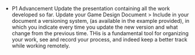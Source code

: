 * P1 Advancement
Update the presentation containing all the work developed so far.
Update your Game Design Document >
Include in your document a versioning system, (as available in the example provided), in which you indicate every time you update the new version and what change from the previous time.
THis is a fundamental tool for organizing your work, see and record your process, and indeed keep a better track while working remotely.
